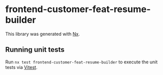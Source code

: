 # frontend-customer-feat-resume-builder

This library was generated with [Nx](https://nx.dev).

## Running unit tests

Run `nx test frontend-customer-feat-resume-builder` to execute the unit tests via [Vitest](https://vitest.dev/).

